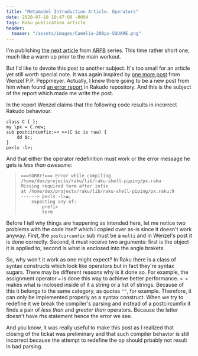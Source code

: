```yaml
---
title: "Metamodel Introduction Article. Operators"
date: 2020-07-18 10:47:00 -0004
tags: Raku publication article
header:
  teaser: "/assets/images/Camelia-200px-SQUARE.png"
---
```

I'm publishing [the next article](/arfb-publication/05-the-metamodel-introduction-to-mop/)
from [ARFB](/arfb/) series. This time rather short one, much like a warm up
prior to the main workout.

But I'd like to devote this post to another subject. It's too small for an
article yet still worth special note. It was again inspired by [one more
post](https://gfldex.wordpress.com/2020/07/18/deboilerplating/) from Wenzel P.P.
Peppmeyer. Actually, I knew there going to be a new post from him when found [an
error report](https://github.com/rakudo/rakudo/issues/3799) in Rakudo
repository. And this is the subject of the report which made me write the post.

In the report Wenzel claims that the following code results in incorrect Rakudo
behaviour:

```
class C { };
my \px = C.new;
sub postcircumfix:«< >»(C $c is raw) {
    dd $c;
}
px<ls -l>;
```

And that either the operator redefinition must work or the error message he gets
is _less than awesome_:

> ```
> ===SORRY!=== Error while compiling /home/dex/projects/raku/lib/raku-shell-piping/px.raku
> Missing required term after infix
> at /home/dex/projects/raku/lib/raku-shell-piping/px.raku:9
> ------> px<ls -l>⏏;
>     expecting any of:
>         prefix
>         term
> ```

Before I tell why things are happening as intended here, let me notice two
problems with the code itself which I copied over as-is since it doesn't work
anyway. First, the `postcircumfix` sub must be a `multi` and in Wenzel's post it
is done correctly. Second, it must receive two arguments: first is the object it
is applied to, second is what is enclosed into the angle brakets.

So, why won't it work as one might expect? In Raku there is a class of syntax
constructs which look like operators but in fact they're syntax sugars. There
may be different reasons why is it done so. For example, the assignment operator
`=` is done this way to achieve better performance. `< >` makes what is inclosed
inside of it a string or a list of strings. Because of this it belongs to the
same category, as quotes `""`, for example. Therefore, it can only be
implemented properly as a syntax construct. When we try to redefine it we break
the compiler's parsing and instead of a postcircumfix it finds a pair of _less
than_ and _greater than_ operators. Because the latter doesn't have rhs
statement hence the error we see.

And you know, it was really useful to make this post as I realized that closing
of the tickat was preliminary and that such compiler behavior is still incorrect
because the attempt to redefine the op should prbably not result in bad parsing.
